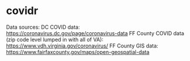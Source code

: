 # covidr

Data sources:
DC COVID data: https://coronavirus.dc.gov/page/coronavirus-data
FF County COVID data (zip code level lumped in with all of VA): https://www.vdh.virginia.gov/coronavirus/
FF County GIS data: https://www.fairfaxcounty.gov/maps/open-geospatial-data
